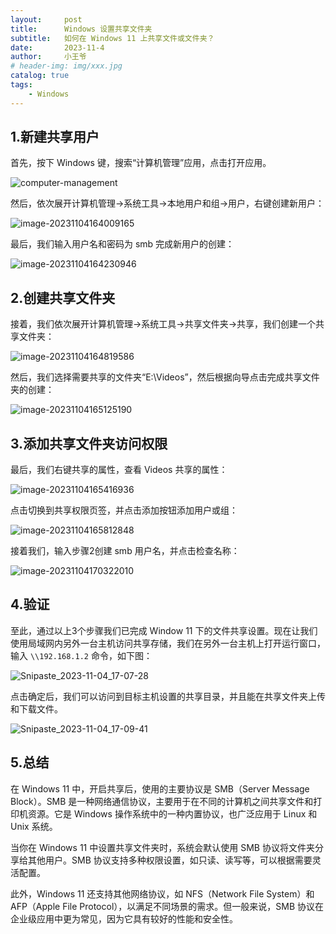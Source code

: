 ```yaml
---
layout:     post
title:      Windows 设置共享文件夹
subtitle:   如何在 Windows 11 上共享文件或文件夹？
date:       2023-11-4
author:     小王爷
# header-img: img/xxx.jpg
catalog: true
tags:
    - Windows
---
```


## 1.新建共享用户

首先，按下 Windows 键，搜索“计算机管理”应用，点击打开应用。

![computer-management](../img/2023-11-4-how-to-share-file-on-windows-11.assets/computer-management.png)

然后，依次展开计算机管理->系统工具->本地用户和组->用户，右键创建新用户：

![image-20231104164009165](../img/2023-11-4-how-to-share-file-on-windows-11.assets/image-20231104164009165.png)

最后，我们输入用户名和密码为 smb 完成新用户的创建：

![image-20231104164230946](../img/2023-11-4-how-to-share-file-on-windows-11.assets/image-20231104164230946.png)

## 2.创建共享文件夹

接着，我们依次展开计算机管理->系统工具->共享文件夹->共享，我们创建一个共享文件夹：

![image-20231104164819586](../img/2023-11-4-how-to-share-file-on-windows-11.assets/image-20231104164819586.png)

然后，我们选择需要共享的文件夹“E:\Videos”，然后根据向导点击完成共享文件夹的创建：

![image-20231104165125190](../img/2023-11-4-how-to-share-file-on-windows-11.assets/image-20231104165125190.png)


## 3.添加共享文件夹访问权限

最后，我们右键共享的属性，查看 Videos 共享的属性：

![image-20231104165416936](../img/2023-11-4-how-to-share-file-on-windows-11.assets/image-20231104165416936.png)

点击切换到共享权限页签，并点击添加按钮添加用户或组：

![image-20231104165812848](../img/2023-11-4-how-to-share-file-on-windows-11.assets/image-20231104165812848.png)

接着我们，输入步骤2创建 smb 用户名，并点击检查名称：

![image-20231104170322010](../img/2023-11-4-how-to-share-file-on-windows-11.assets/image-20231104170322010.png)

## 4.验证
至此，通过以上3个步骤我们已完成 Window 11 下的文件共享设置。现在让我们使用局域网内另外一台主机访问共享存储，我们在另外一台主机上打开运行窗口，输入 `\\192.168.1.2` 命令，如下图：

![Snipaste_2023-11-04_17-07-28](../img/2023-11-4-how-to-share-file-on-windows-11.assets/Snipaste_2023-11-04_17-07-28.png)

点击确定后，我们可以访问到目标主机设置的共享目录，并且能在共享文件夹上传和下载文件。

![Snipaste_2023-11-04_17-09-41](../img/2023-11-4-how-to-share-file-on-windows-11.assets/Snipaste_2023-11-04_17-09-41.png)

## 5.总结

在 Windows 11 中，开启共享后，使用的主要协议是 SMB（Server Message Block）。SMB 是一种网络通信协议，主要用于在不同的计算机之间共享文件和打印机资源。它是 Windows 操作系统中的一种内置协议，也广泛应用于 Linux 和 Unix 系统。

当你在 Windows 11 中设置共享文件夹时，系统会默认使用 SMB 协议将文件夹分享给其他用户。SMB 协议支持多种权限设置，如只读、读写等，可以根据需要灵活配置。

此外，Windows 11 还支持其他网络协议，如 NFS（Network File System）和 AFP（Apple File Protocol），以满足不同场景的需求。但一般来说，SMB 协议在企业级应用中更为常见，因为它具有较好的性能和安全性。